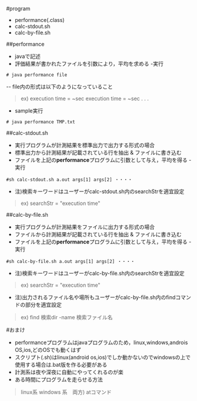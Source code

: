#program
- performance(.class)
- calc-stdout.sh
- calc-by-file.sh

##performance
- javaで記述
- 評価結果が書かれたファイルを引数により，平均を求める
-実行
```
# java performance file
```
-- file内の形式は以下のようになっていること
>ex)
>execution time = ~sec
>execution time = ~sec
>.
>.
>.

- sample実行
```
# java performance TMP.txt
```

##calc-stdout.sh
- 実行プログラムが計測結果を標準出力で出力する形式の場合
- 標準出力から計測結果が記載されている行を抽出 & ファイルに書き込む
- ファイルを上記の**performance**プログラムに引数として与え，平均を得る
-実行
```
#sh calc-stdout.sh a.out args[1] args[2] ・・・・
```
- 注)検索キーワードはユーザーがcalc-stdout.sh内のsearchStrを適宜設定
>ex) searchStr = "execution time"


##calc-by-file.sh
- 実行プログラムが計測結果をファイルに出力する形式の場合
- ファイルから計測結果が記載されている行を抽出 & ファイルに書き込む
- ファイルを上記の**performance**プログラムに引数として与え，平均を得る
-実行
```
#sh calc-by-file.sh a.out args[1] args[2] ・・・・
```
- 注)検索キーワードはユーザーがcalc-by-file.sh内のsearchStrを適宜設定

>ex) searchStr = "execution time"

- 注)出力されるファイル名や場所もユーザーがcalc-by-file.sh内のfindコマンドの部分を適宜設定

>ex) find 検索dir -name 検索ファイル名


#おまけ
- performanceプログラムはjavaプログラムのため，linux,windows,androis OS,ios,どのOSでも動くはず
- スクリプト(.sh)はlinux(android os,ios)でしか動かないのでwindowsの上で使用する場合は.bat版を作る必要がある
- 計測系は夜や深夜に自動にやってくれるのが楽
- ある時間にプログラムを走らせる方法

> linux系 windows 系　両方) atコマンド

